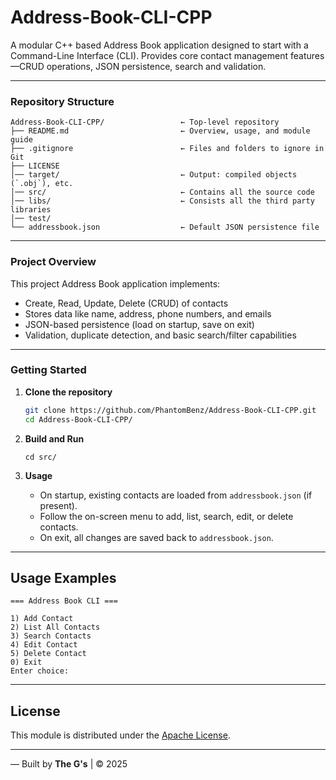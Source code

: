 # Address-Book-CLI-CPP
A modular C++ based Address Book application designed to start with a Command-Line Interface (CLI). 
Provides core contact management features—CRUD operations, JSON persistence, search and validation.

---

### Repository Structure

```
Address-Book-CLI-CPP/                 ← Top-level repository
├── README.md                         ← Overview, usage, and module guide
├── .gitignore                        ← Files and folders to ignore in Git
├── LICENSE
│── target/                           ← Output: compiled objects (`.obj`), etc.
│── src/                              ← Contains all the source code
│── libs/                             ← Consists all the third party libraries 
│── test/                             
└── addressbook.json                  ← Default JSON persistence file

```

---

### Project Overview

This project Address Book application implements:
  - Create, Read, Update, Delete (CRUD) of contacts
  - Stores data like name, address, phone numbers, and emails
  - JSON-based persistence (load on startup, save on exit)
  - Validation, duplicate detection, and basic search/filter capabilities

---

### Getting Started 

1. **Clone the repository**
   ```bash
   git clone https://github.com/PhantomBenz/Address-Book-CLI-CPP.git
   cd Address-Book-CLI-CPP/
   ```

2. **Build and Run**

    ```
    cd src/
    ```

3. **Usage**

   * On startup, existing contacts are loaded from `addressbook.json` (if present).
   * Follow the on-screen menu to add, list, search, edit, or delete contacts.
   * On exit, all changes are saved back to `addressbook.json`.

---

## Usage Examples

```
=== Address Book CLI ===

1) Add Contact
2) List All Contacts
3) Search Contacts
4) Edit Contact
5) Delete Contact
0) Exit
Enter choice: 
```

---

## License

This module is distributed under the [Apache License](LICENSE).

---

— Built by **The G's** | © 2025